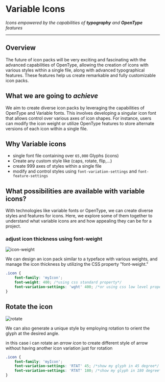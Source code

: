 # Variable Icons

*Icons empowered by the capabilities of **typography** and **OpenType** features*

---

## Overview
The future of icon packs will be very exciting and fascinating with the advanced capabilities of OpenType, allowing the creation of icons with various styles within a single file, along with advanced typographical features. These features help us create remarkable and fully customizable icon packs.

## What we are going to *achieve*

We aim to create diverse icon packs by leveraging the capabilities of OpenType and Variable fonts. This involves developing a singular icon font that allows control over various axes of icon shapes. For instance, users can modify the icon weight or utilize OpenType features to store alternate versions of each icon within a single file.

## Why Variable icons

- single font file containing over `65,000` Glyphs (icons)
- Create any custom style like (caps, rotate, flip,...)
- create 999 axes of styles within a single file
- modify and control styles using `font-variation-settings` and `font-feature-settings`

## What possibilities are available with variable icons?


With technologies like variable fonts or OpenType, we can create diverse styles and features for icons. Here, we explore some of them together to understand what variable icons are and how appealing they can be for a project.

### adjust icon thickness using font-weight

![icon-weight](https://github.com/illustrayking/variable-icons/assets/25862601/8c60f086-9c47-4e0b-9441-3595836ecddb)

We can design an icon pack similar to a typeface with various weights, and manage the icon thickness by utilizing the CSS property "font-weight."

<div dir="ltr">

```css
.icon {
    font-family: 'myIcon';
    font-weight: 400; /*using css standard property*/
    font-variation-settings: 'wght' 400; /*or using css low level property*/
}
```
</div>

## Rotate the icon

![rotate](https://github.com/illustrayking/variable-icons/assets/25862601/a417f523-22be-4a8d-81d6-ed27efe6b23e)

We can also generate a unique style by employing rotation to orient the glyph at the desired angle.

in this case i can rotate an *arrow icon* to create different style of arrow without having another icon variation just for rotation

<div dir="ltr">

```css
.icon {
    font-family: 'myIcon';
    font-variation-settings: 'RTAT' 45; /*show my glyph in 45 degree*/
    font-variation-settings: 'RTAT' 180; /*show my glyph in 180 degree*/
}
```
</div>
